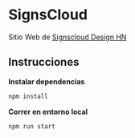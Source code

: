# SignsCloud
Sitio Web de [Signscloud Design HN](https://signscloud.com)
## Instrucciones

**Instalar dependencias**

```bash
npm install
```

**Correr en entorno local**

```bash
npm run start
```

